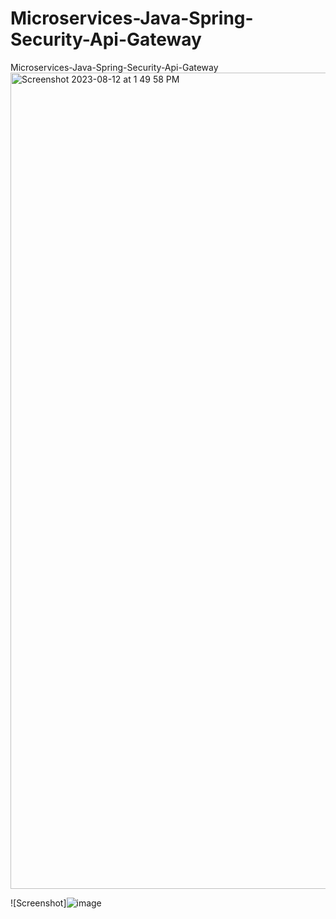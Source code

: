 # Microservices-Java-Spring-Security-Api-Gateway
Microservices-Java-Spring-Security-Api-Gateway
<img width="1306" alt="Screenshot 2023-08-12 at 1 49 58 PM" src="https://github.com/amresh474/Microservices-Java-Spring-Security-Api-Gateway/assets/57634167/a588daee-e9f4-4692-86f8-bf69e723ac96">


![Screenshot]![image](https://github.com/amresh474/Microservices-Java-Spring-Security-Api-Gateway/assets/57634167/7df47690-7150-4b1a-86d1-de8ff1c80dbe)

